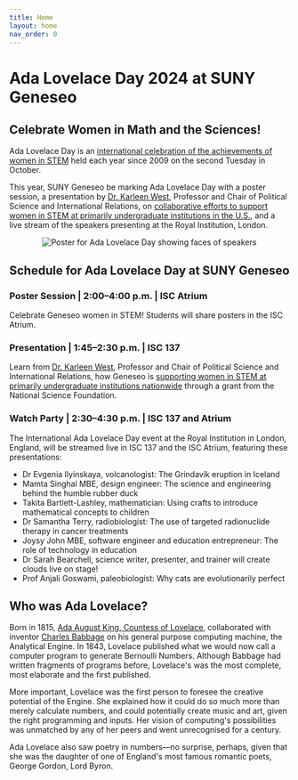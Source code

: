 ```yaml
---
title: Home
layout: home
nav_order: 0
---
```

# Ada Lovelace Day 2024 at SUNY Geneseo

## Celebrate Women in Math and the Sciences!

Ada Lovelace Day is an [international celebration of the achievements of women in STEM](https://findingada.com) held each year since 2009 on the second Tuesday in October.

This year, SUNY Geneseo be marking Ada Lovelace Day with a poster session, a presentation by [Dr. Karleen West](https://www.geneseo.edu/provost/karleen_west), Professor and Chair of Political Science and International Relations, on [collaborative efforts to support women in STEM at primarily undergraduate institutions in the U.S.](https://wp.geneseo.edu/coplacplan/), and a live stream of the speakers presenting at the Royal Institution, London.

<div style="text-align: center;">
<img src="https://findingada.com/wp-content/uploads/2024/09/All-speakers.jpg" alt="Poster for Ada Lovelace Day showing faces of speakers" />
</div>

## Schedule for Ada Lovelace Day at SUNY Geneseo

### Poster Session | 2:00&ndash;4:00 p.m. | ISC Atrium

Celebrate Geneseo women in STEM! Students will share posters in the ISC Atrium.

### Presentation | 1:45&ndash;2:30 p.m. | ISC 137

Learn from [Dr. Karleen West](https://www.geneseo.edu/provost/karleen_west), Professor and Chair of Political Science and International Relations, how Geneseo is [supporting women in STEM at primarily undergraduate institutions nationwide](https://wp.geneseo.edu/coplacplan/) through a grant from the National Science Foundation.

### Watch Party | 2:30&ndash;4:30 p.m. | ISC 137 and Atrium

The International Ada Lovelace Day event at the Royal Institution in London, England, will be streamed live in ISC 137 and the ISC Atrium, featuring these presentations:

- Dr Evgenia Ilyinskaya, volcanologist: The Grindavík eruption in Iceland
- Mamta Singhal MBE, design engineer: The science and engineering behind the humble rubber duck
- Takita Bartlett-Lashley, mathematician: Using crafts to introduce mathematical concepts to children
- Dr Samantha Terry, radiobiologist: The use of targeted radionuclide therapy in cancer treatments
- Joysy John MBE, software engineer and education entrepreneur: The role of technology in education
- Dr Sarah Bearchell, science writer, presenter, and trainer will create clouds live on stage!
- Prof Anjali Goswami, paleobiologist: Why cats are evolutionarily perfect

<!-- <img src="images/AdaLovelaceDay_IndieEvent_transparent.jpg" style="float: right; width: 30%" alt="Ada Lovelace Day Indie Event logo" />Join us for Geneseo's celebration of **Ada Lovelace Day 2023!** We'll be celebrating women in STEM (Science, Technology, Engineering, and Math) as well as the connections between STEM and the arts and humanities.

All events in the **MacVittie Union College Ballroom**.



## What is Ada Lovelace Day?

Ada Lovelace Day is an [international celebration of the achievements of women in STEM](https://findingada.com) held each year since 2009 on the second Tuesday in October. Since that day falls during Geneseo's fall break, we're marking ALD on October 12, after classes are back in session. But if you have a chance to check out the streaming events on October 10, we encourage you to do so! -->

## Who was Ada Lovelace?

Born in 1815, [Ada August King, Countess of Lovelace](https://en.wikipedia.org/wiki/Ada_Lovelace), collaborated with inventor [Charles Babbage](https://en.wikipedia.org/wiki/Charles_Babbage) on his general purpose computing machine, the Analytical Engine. In 1843, Lovelace published what we would now call a computer program to generate Bernoulli Numbers. Although Babbage had written fragments of programs before, Lovelace's was the most complete, most elaborate and the first published. 

More important, Lovelace was the first person to foresee the creative potential of the Engine. She explained how it could do so much more than merely calculate numbers, and could potentially create music and art, given the right programming and inputs. Her vision of computing's possibilities was unmatched by any of her peers and went unrecognised for a century.

Ada Lovelace also saw poetry in numbers&mdash;no surprise, perhaps, given that she was the daughter of one of England's most famous romantic poets, George Gordon, Lord Byron. 

<!-- 

![Poster for Ada Lovelace Day 2023 at SUNY Geneseo](images/ALD_2023_poster.png)

![Ada Lovelace portrait 1838](https://upload.wikimedia.org/wikipedia/commons/2/2e/Ada_Lovelace_1838.jpg)

*Portrait of Ada Lovelace, 1838. <a href="https://commons.wikimedia.org/wiki/File:Ada_Lovelace_1838.jpg">William Henry Mote</a>, Public domain, via Wikimedia Commons*

-->

